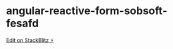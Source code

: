 # angular-reactive-form-sobsoft-fesafd

[Edit on StackBlitz ⚡️](https://stackblitz.com/edit/angular-reactive-form-sobsoft-fesafd)